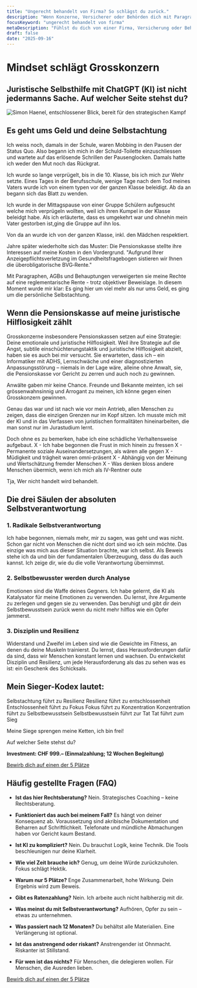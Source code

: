 ```yaml
---
title: "Ungerecht behandelt von Firma? So schlägst du zurück."
description: "Wenn Konzerne, Versicherer oder Behörden dich mit Paragraphen zermürben, ist das keine juristische Debatte. Es ist ein Angriff auf deine Intelligenz. Zeit, zurückzuschlagen."
focusKeyword: "ungerecht behandelt von firma"
metaDescription: "Fühlst du dich von einer Firma, Versicherung oder Behörde ungerecht behandelt und erniedrigt? Ich habe als Laie einen Grosskonzern besiegt. Hier ist die Methode, um die Kontrolle zurückzugewinnen."
draft: false
date: "2025-09-16"
---
```


# Mindset schlägt Grosskonzern

## Juristische Selbsthilfe mit ChatGPT (KI) ist nicht jedermanns Sache. Auf welcher Seite stehst du?

![Simon Haenel, entschlossener Blick, bereit für den strategischen Kampf](/assets/images/startseite-index/simon_haenel_entschlossen.webp)

## Es geht ums Geld und deine Selbstachtung

Ich weiss noch, damals in der Schule, waren Mobbing in den Pausen der Status Quo.
Also begann ich mich in der Schuld-Toilette einzuschliessen und wartete auf das erlösende Schrillen der Pausenglocken.
Damals hatte ich weder den Mut noch das Rückgrat.

Ich wurde so lange verprügelt, bis in die 10. Klasse, bis ich mich zur Wehr setzte.
Eines Tages in der Berufsschule, wenige Tage nach dem Tod meines Vaters wurde ich von einem typen vor der ganzen Klasse beleidigt.
Ab da an begann sich das Blatt zu wenden.

Ich wurde in der Mittagspause von einer Gruppe Schülern aufgesucht welche mich verprügeln wollten, weil ich ihren Kumpel in der Klasse beleidgt habe. Als ich erläuterte, dass es umgekehrt war und ohnehin mein Vater gestorben ist,ging die Gruppe auf ihn los.

Von da an wurde ich von der ganzen Klasse, inkl. den Mädchen respektiert.

Jahre später wiederholte sich das Muster: Die Pensionskasse stellte ihre Interessen auf meine Kosten in den Vordergrund.
"Aufgrund Ihrer Anzeigepflichtsverletzung im Gesundheitsfragebogen sistieren wir Ihnen die überobligatorische BVG‑Rente."

Mit Paragraphen, AGBs und Behauptungen verweigerten sie meine Rechte auf eine reglementarische Rente - trotz objektiver Beweislage.
In diesem Moment wurde mir klar: Es ging hier um viel mehr als nur ums Geld, es ging um die persönliche Selbstachtung.

## Wenn die Pensionskasse auf meine juristische Hilflosigkeit zählt

Grosskonzerne insbesondere Pensionskassen setzen auf eine Strategie: Deine emotionale und juristische Hilflosigkeit. Weil ihre Strategie auf die Angst, subtile einschüchterungstaktik und juristische Hilflosigkeit abzielt, haben sie es auch bei mir versucht. Sie erwarteten, dass ich – ein Informatiker mit ADHS, Lernschwäche und einer diagnostizierten Anpassungsstörung – niemals in der Lage wäre, alleine ohne Anwalt, sie,  die Pensionskasse vor Gericht zu zerren und auch noch zu gewinnen.

Anwälte gaben mir keine Chance. Freunde und Bekannte meinten, ich sei grössenwahnsinnig und Arrogant zu meinen, ich könne gegen einen Grosskonzern gewinnen.

Genau das war und ist nach wie vor mein Antrieb, allen Menschen zu zeigen, dass die einzigen Grenzen nur im Kopf sitzen. 
Ich musste mich mit der KI und in das Verfassen von juristischen formalitäten hineinarbeiten, die man sonst nur im Jurastudium lernt.

Doch ohne es zu bemerken, habe ich eine schädliche Verhaltensweise aufgebaut.
X - Ich habe begonnen die Frust in mich hinein zu fressen
X - Permanente soziale Auseinandersetzungen, als wären alle gegen
X - Müdigkeit und trägheit waren omni-präsent
X - Abhängig von der Meinung und Wertschätzung fremder Menschen
X - Was denken bloss andere Menschen übermich, wenn ich mich als IV-Rentner oute

Tja, Wer nicht handelt wird behandelt.


## Die drei Säulen der absoluten Selbstverantwortung

### 1. Radikale Selbstverantwortung
Ich habe begonnen, niemals mehr, mir zu sagen, was geht und was nicht. Schon gar nicht von Menschen die nicht dort sind wo ich sein möchte. Das einzige was mich aus dieser Situation brachte, war ich selbst. Als Beweis stehe ich da und bin der fundamentalen Überzeugung, dass du das auch kannst. Ich zeige dir, wie du die volle Verantwortung übernimmst.

### 2. Selbstbewusster werden durch Analyse
Emotionen sind die Waffe deines Gegners. Ich habe gelernt, die KI als Katalysator für meine Emotionen zu verwenden. Du lernst, ihre Argumente zu zerlegen und gegen sie zu verwenden. Das beruhigt und gibt dir dein Selbstbewusstsein zurück wenn du nicht mehr hilflos wie ein Opfer jammerst.

### 3. Disziplin und Resilienz
Widerstand und Zweifel im Leben sind wie die Gewichte im Fitness, an denen du deine Muskeln trainierst. Du lernst, dass Herausforderungen dafür da sind, dass wir Menschen konstant lernen und wachsen. Du entwickelst Disziplin und Resilienz, um jede Herausforderung als das zu sehen was es ist: ein Geschenk des Schicksals. 

## Mein Sieger-Kodex lautet:

Selbstachtung führt zu Resilienz
Resilienz führt zu entschlossenheit
Entschlossenheit führt zu Fokus
Fokus führt zu Konzentration
Konzentration führt zu Selbstbewusstsein
Selbstbewusstsein führt zur Tat
Tat führt zum Sieg

Meine Siege sprengen meine Ketten, ich bin frei!


Auf welcher Seite  stehst du?


**Investment: CHF 999.– (Einmalzahlung; 12 Wochen Begleitung)**

[Bewirb dich auf einen der 5 Plätze](/bewerbung)

## Häufig gestellte Fragen (FAQ)

 - **Ist das hier Rechtsberatung?**
   Nein. Strategisches Coaching – keine Rechtsberatung.

 - **Funktioniert das auch bei meinem Fall?**
   Es hängt von deiner Konsequenz ab. Voraussetzung sind akribische Dokumentation und Beharren auf Schriftlichkeit.
   Telefonate und mündliche Abmachungen haben vor Gericht kaum Bestand.

 - **Ist KI zu kompliziert?**
   Nein. Du brauchst Logik, keine Technik.
   Die Tools beschleunigen nur deine Klarheit.

 - **Wie viel Zeit brauche ich?**
   Genug, um deine Würde zurückzuholen. Fokus schlägt Hektik.

 - **Warum nur 5 Plätze?**
   Enge Zusammenarbeit, hohe Wirkung. Dein Ergebnis wird zum Beweis.

 - **Gibt es Ratenzahlung?**
   Nein. Ich arbeite auch nicht halbherzig mit dir.

 - **Was meinst du mit Selbstverantwortung?**
   Aufhören, Opfer zu sein – etwas zu unternehmen.

 - **Was passiert nach 12 Monaten?**
   Du behältst alle Materialien. Eine Verlängerung ist optional.

 - **Ist das anstrengend oder riskant?**
   Anstrengender ist Ohnmacht. Riskanter ist Stillstand.

 - **Für wen ist das nichts?**
   Für Menschen, die delegieren wollen. Für Menschen, die Ausreden lieben.

[Bewirb dich auf einen der 5 Plätze](/bewerbung)
